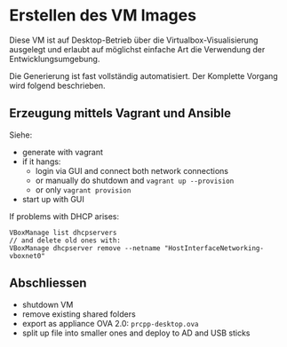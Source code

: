 Erstellen des VM Images
=======================

Diese VM ist auf Desktop-Betrieb über die Virtualbox-Visualisierung ausgelegt
und erlaubt auf möglichst einfache Art die Verwendung der Entwicklungsumgebung.

Die Generierung ist fast vollständig automatisiert.
Der Komplette Vorgang wird folgend beschrieben.


Erzeugung mittels Vagrant und Ansible
-------------------------------------

Siehe: [](../headless-vm/README.md)

* generate with vagrant
* if it hangs:
  * login via GUI and connect both network connections
  * or manually do shutdown and `vagrant up --provision` 
  * or only `vagrant provision` 
* start up with GUI

If problems with DHCP arises:

~~~
VBoxManage list dhcpservers
// and delete old ones with:
VBoxManage dhcpserver remove --netname "HostInterfaceNetworking-vboxnet0"
~~~


Abschliessen
------------

* shutdown VM
* remove existing shared folders
* export as appliance OVA 2.0: `prcpp-desktop.ova`
* split up file into smaller ones and deploy to AD and USB sticks
